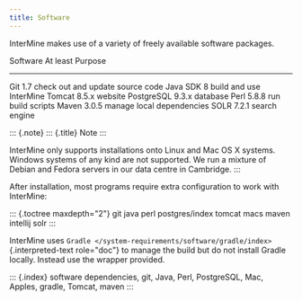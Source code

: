 ```yaml
---
title: Software
---
```


InterMine makes use of a variety of freely available software packages.

  Software     At least   Purpose
  ------------ ---------- ----------------------------------
  Git          1.7        check out and update source code
  Java SDK     8          build and use InterMine
  Tomcat       8.5.x      website
  PostgreSQL   9.3.x      database
  Perl         5.8.8      run build scripts
  Maven        3.0.5      manage local dependencies
  SOLR         7.2.1      search engine

::: {.note}
::: {.title}
Note
:::

InterMine only supports installations onto Linux and Mac OS X systems.
Windows systems of any kind are not supported. We run a mixture of
Debian and Fedora servers in our data centre in Cambridge.
:::

After installation, most programs require extra configuration to work
with InterMine:

::: {.toctree maxdepth="2"}
git java perl postgres/index tomcat macs maven intellij solr
:::

InterMine uses
`Gradle </system-requirements/software/gradle/index>`{.interpreted-text
role="doc"} to manage the build but do not install Gradle locally.
Instead use the wrapper provided.

::: {.index}
software dependencies, git, Java, Perl, PostgreSQL, Mac, Apples, gradle,
Tomcat, maven
:::
